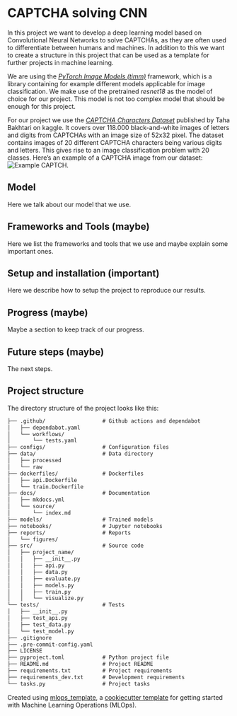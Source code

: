 # CAPTCHA solving CNN

In this project we want to develop a deep learning model based on Convolutional Neural Networks to solve CAPTCHAs, as they are often used to differentiate between humans and machines. In addition to this we want to create a structure in this project that can be used as a template for further projects in machine learning.

We are using the *[PyTorch Image Models (timm)](https://github.com/rwightman/pytorch-image-models)* framework, which is a library containing for example different models applicable for image classification. We make use of the pretrained *resnet18* as the model of choice for our project. This model is not too complex model that should be enough for this project.


For our project we use the [*CAPTCHA Characters Dataset*](https://www.kaggle.com/datasets/tahabakhtari/captcha-characters-dataset-118k-images) published by Taha Bakhtari on kaggle. It covers over 118.000 black-and-white images of letters and digits from CAPTCHAs with an image size of 52x32 pixel. The dataset contains images of 20 different CAPTCHA characters being various digits and letters. This gives rise to an image classification problem with 20 classes.
Here’s an example of a CAPTCHA image from our dataset:
![Example CAPTCH.](data/raw/2_10067.png)

## Model
Here we talk about our model that we use.

## Frameworks and Tools (maybe)
Here we list the frameworks and tools that we use and maybe explain some important ones.

## Setup and installation (important)
Here we describe how to setup the project to reproduce our results.

## Progress (maybe)
Maybe a section to keep track of our progress.

## Future steps (maybe)
The next steps.

## Project structure
The directory structure of the project looks like this:
```txt
├── .github/                  # Github actions and dependabot
│   ├── dependabot.yaml
│   └── workflows/
│       └── tests.yaml
├── configs/                  # Configuration files
├── data/                     # Data directory
│   ├── processed
│   └── raw
├── dockerfiles/              # Dockerfiles
│   ├── api.Dockerfile
│   └── train.Dockerfile
├── docs/                     # Documentation
│   ├── mkdocs.yml
│   └── source/
│       └── index.md
├── models/                   # Trained models
├── notebooks/                # Jupyter notebooks
├── reports/                  # Reports
│   └── figures/
├── src/                      # Source code
│   ├── project_name/
│   │   ├── __init__.py
│   │   ├── api.py
│   │   ├── data.py
│   │   ├── evaluate.py
│   │   ├── models.py
│   │   ├── train.py
│   │   └── visualize.py
└── tests/                    # Tests
│   ├── __init__.py
│   ├── test_api.py
│   ├── test_data.py
│   └── test_model.py
├── .gitignore
├── .pre-commit-config.yaml
├── LICENSE
├── pyproject.toml            # Python project file
├── README.md                 # Project README
├── requirements.txt          # Project requirements
├── requirements_dev.txt      # Development requirements
└── tasks.py                  # Project tasks
```


Created using [mlops_template](https://github.com/SkafteNicki/mlops_template),
a [cookiecutter template](https://github.com/cookiecutter/cookiecutter) for getting
started with Machine Learning Operations (MLOps).
